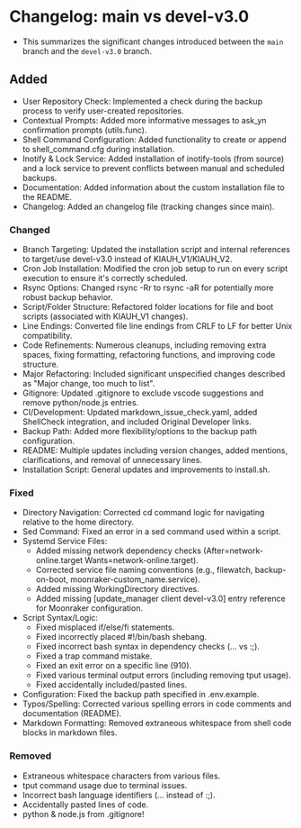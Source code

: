 # Changelog: main vs devel-v3.0

* This summarizes the significant changes introduced between the `main` branch and the `devel-v3.0` branch.

## Added

* User Repository Check: Implemented a check during the backup process to verify user-created repositories.
* Contextual Prompts: Added more informative messages to ask_yn confirmation prompts (utils.func).
* Shell Command Configuration: Added functionality to create or append to shell_command.cfg during installation.
* Inotify & Lock Service: Added installation of inotify-tools (from source) and a lock service to prevent conflicts between manual and scheduled backups.
* Documentation: Added information about the custom installation file to the README.
* Changelog: Added an changelog file (tracking changes since main).

### Changed

* Branch Targeting: Updated the installation script and internal references to target/use devel-v3.0 instead of KIAUH_V1/KIAUH_V2.
* Cron Job Installation: Modified the cron job setup to run on every script execution to ensure it's correctly scheduled.
* Rsync Options: Changed rsync -Rr to rsync -aR for potentially more robust backup behavior.
* Script/Folder Structure: Refactored folder locations for file and boot scripts (associated with KIAUH_V1 changes).
* Line Endings: Converted file line endings from CRLF to LF for better Unix compatibility.
* Code Refinements: Numerous cleanups, including removing extra spaces, fixing formatting, refactoring functions, and improving code structure.
* Major Refactoring: Included significant unspecified changes described as "Major change, too much to list".
* Gitignore: Updated .gitignore to exclude vscode suggestions and remove python/node.js entries.
* CI/Development: Updated markdown_issue_check.yaml, added ShellCheck integration, and included Original Developer links.
* Backup Path: Added more flexibility/options to the backup path configuration.
* README: Multiple updates including version changes, added mentions, clarifications, and removal of unnecessary lines.
* Installation Script: General updates and improvements to install.sh.

### Fixed

* Directory Navigation: Corrected cd command logic for navigating relative to the home directory.
* Sed Command: Fixed an error in a sed command used within a script.
* Systemd Service Files:
  * Added missing network dependency checks (After=network-online.target Wants=network-online.target).
  * Corrected service file naming conventions (e.g., filewatch, backup-on-boot, moonraker-custom_name.service).
  * Added missing WorkingDirectory directives.
  * Added missing [update_manager client devel-v3.0] entry reference for Moonraker configuration.
* Script Syntax/Logic:
  * Fixed misplaced if/else/fi statements.
  * Fixed incorrectly placed #!/bin/bash shebang.
  * Fixed incorrect bash syntax in dependency checks (... vs :;).
  * Fixed a trap command mistake.
  * Fixed an exit error on a specific line (910).
  * Fixed various terminal output errors (including removing tput usage).
  * Fixed accidentally included/pasted lines.
* Configuration: Fixed the backup path specified in .env.example.
* Typos/Spelling: Corrected various spelling errors in code comments and documentation (README).
* Markdown Formatting: Removed extraneous whitespace from shell code blocks in markdown files.

### Removed

* Extraneous whitespace characters from various files.
* tput command usage due to terminal issues.
* Incorrect bash language identifiers (... instead of :;).
* Accidentally pasted lines of code.
* python & node.js from .gitignore!
